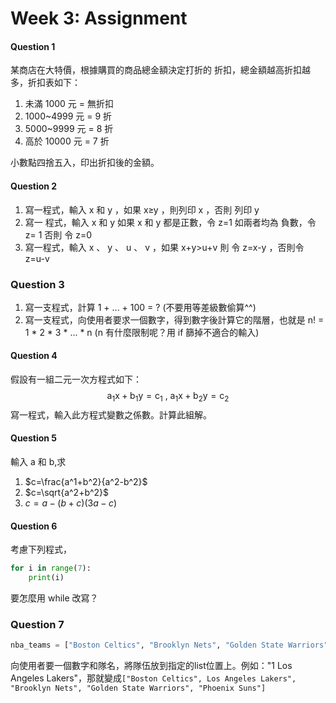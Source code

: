 # Week 3: Assignment

#### Question 1

某商店在大特價，根據購買的商品總金額決定打折的
折扣，總金額越高折扣越多，折扣表如下：
1. 未滿 1000 元 = 無折扣
2. 1000~4999 元  = 9 折
3. 5000~9999 元 = 8 折
4. 高於 10000 元  = 7 折

小數點四捨五入，印出折扣後的金額。

#### Question 2
1. 寫一程式，輸入 x 和 y ，如果 x≥y ，則列印 x ，否則
列印 y
2. 寫一 程式，輸入 x 和 y 如果 x 和 y 都是正數，令 z=1
如兩者均為 負數，令 z= 1 否則 令 z=0
3. 寫一程式，輸入 x 、 y 、 u 、 v ，如果 x+y>u+v
則 令 z=x-y ，否則令 z=u-v


### Question 3
1. 寫一支程式，計算 1 + ... + 100 = ? (不要用等差級數偷算^^)
2. 寫一支程式，向使用者要求一個數字，得到數字後計算它的階層，也就是 n! = 1 * 2 * 3 * ... * n (n 有什麼限制呢？用 if 篩掉不適合的輸入)

#### Question 4
假設有一組二元一次方程式如下：
$$\mathrm{a_1x+b_1y=c_1~,~a_1x+b_2y=c_2}$$
寫一程式，輸入此方程式變數之係數。計算此組解。

#### Question 5
輸入 a 和 b,求
1. $c=\frac{a^1+b^2}{a^2-b^2}$
2. $c=\sqrt{a^2+b^2}$
3. $c=a-(b+c)(3a-c)$


#### Question 6
考慮下列程式，
```python
for i in range(7):
    print(i)
```
要怎麼用 while 改寫？

### Question 7 
```python
nba_teams = ["Boston Celtics", "Brooklyn Nets", "Golden State Warriors", "Phoenix Suns"]
```
向使用者要一個數字和隊名，將隊伍放到指定的list位置上。例如："1 Los Angeles Lakers"，那就變成`["Boston Celtics", Los Angeles Lakers", "Brooklyn Nets", "Golden State Warriors", "Phoenix Suns"]`